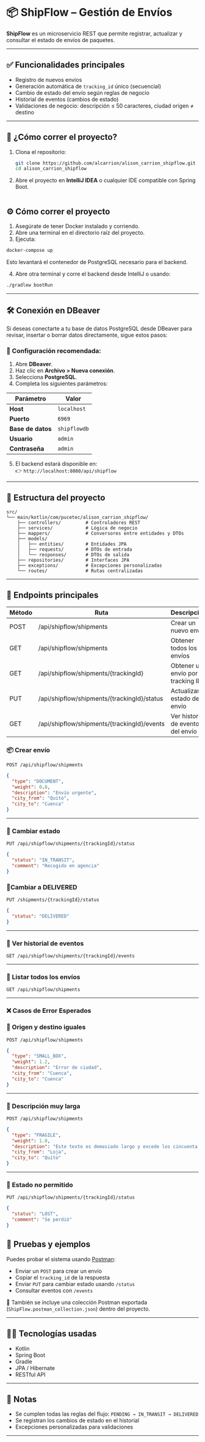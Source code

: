 # 📦 ShipFlow – Gestión de Envíos

**ShipFlow** es un microservicio REST que permite registrar, actualizar y consultar el estado de envíos de paquetes.

---

## ✅ Funcionalidades principales

- Registro de nuevos envíos
- Generación automática de `tracking_id` único (secuencial)
- Cambio de estado del envío según reglas de negocio
- Historial de eventos (cambios de estado)
- Validaciones de negocio: descripción ≤ 50 caracteres, ciudad origen ≠ destino

---

## 🚀 ¿Cómo correr el proyecto?

1. Clona el repositorio:
   ```bash
   git clone https://github.com/alcarrion/alison_carrion_shipflow.git
   cd alison_carrion_shipflow
   ```

2. Abre el proyecto en **IntelliJ IDEA** o cualquier IDE compatible con Spring Boot.
   ```

## ⚙️ Cómo correr el proyecto

1. Asegúrate de tener Docker instalado y corriendo.
2. Abre una terminal en el directorio raíz del proyecto.
3. Ejecuta:

```bash
docker-compose up
```

Esto levantará el contenedor de PostgreSQL necesario para el backend.

4. Abre otra terminal y corre el backend desde IntelliJ o usando:

```bash
./gradlew bootRun
```

---

## 🛠️ Conexión en DBeaver

Si deseas conectarte a tu base de datos PostgreSQL desde DBeaver para revisar, insertar o borrar datos directamente, sigue estos pasos:

### 🔧 Configuración recomendada:

1. Abre **DBeaver**.
2. Haz clic en **Archivo > Nueva conexión**.
3. Selecciona **PostgreSQL**.
4. Completa los siguientes parámetros:

| Parámetro         | Valor          |
|-------------------|----------------|
| **Host**          | `localhost`    |
| **Puerto**        | `6969`         |
| **Base de datos** | `shipflowdb`   |
| **Usuario**       | `admin`        |
| **Contraseña**    | `admin`        |


5. El backend estará disponible en:  
   👉 `http://localhost:8080/api/shipflow`

---

## 📂 Estructura del proyecto

```
src/
└── main/kotlin/com/pucetec/alison_carrion_shipflow/
    ├── controllers/         # Controladores REST
    ├── services/            # Lógica de negocio
    ├── mappers/             # Conversores entre entidades y DTOs
    ├── models/
    │   ├── entities/        # Entidades JPA
    │   ├── requests/        # DTOs de entrada
    │   └── responses/       # DTOs de salida
    ├── repositories/        # Interfaces JPA
    ├── exceptions/          # Excepciones personalizadas
    └── routes/              # Rutas centralizadas
```

---

## 🔗 Endpoints principales

| Método | Ruta                                               | Descripción                              |
|--------|----------------------------------------------------|------------------------------------------|
| POST   | /api/shipflow/shipments                            | Crear un nuevo envío                     |
| GET    | /api/shipflow/shipments                            | Obtener todos los envíos                 |
| GET    | /api/shipflow/shipments/{trackingId}               | Obtener un envío por tracking ID         |
| PUT    | /api/shipflow/shipments/{trackingId}/status        | Actualizar el estado del envío           |
| GET    | /api/shipflow/shipments/{trackingId}/events        | Ver historial de eventos del envío       |

### 📦 Crear envío

`POST /api/shipflow/shipments`

```json
{
  "type": "DOCUMENT",
  "weight": 0.8,
  "description": "Envío urgente",
  "city_from": "Quito",
  "city_to": "Cuenca"
}
```

---

### 🔁 Cambiar estado

`PUT /api/shipflow/shipments/{trackingId}/status`

```json
{
  "status": "IN_TRANSIT",
  "comment": "Recogido en agencia"
}
```
### 🔁Cambiar a DELIVERED

`PUT /shipments/{trackingId}/status`

```json
{
  "status": "DELIVERED"
}
```
---

### 📜 Ver historial de eventos

`GET /api/shipflow/shipments/{trackingId}/events`

---

### 📄 Listar todos los envíos

`GET /api/shipflow/shipments`

---


### ❌ Casos de Error Esperados

### 🛑 Origen y destino iguales
`POST /api/shipflow/shipments`

```json
{
  "type": "SMALL_BOX",
  "weight": 1.2,
  "description": "Error de ciudad",
  "city_from": "Cuenca",
  "city_to": "Cuenca"
}
```

---

### 🛑 Descripción muy larga
`POST /api/shipflow/shipments`

```json
{
  "type": "FRAGILE",
  "weight": 1.0,
  "description": "Este texto es demasiado largo y excede los cincuenta caracteres permitidos por el sistema.",
  "city_from": "Loja",
  "city_to": "Quito"
}
```

---

### 🛑 Estado no permitido
`PUT /api/shipflow/shipments/{trackingId}/status`

```json
{
  "status": "LOST",
  "comment": "Se perdió"
}
```


## 🧪 Pruebas y ejemplos

Puedes probar el sistema usando [Postman](https://www.postman.com/):

- Enviar un `POST` para crear un envío
- Copiar el `tracking_id` de la respuesta
- Enviar `PUT` para cambiar estado usando `/status`
- Consultar eventos con `/events`

📁 También se incluye una colección Postman exportada (`ShipFlow.postman_collection.json`) dentro del proyecto.

---

## 👨‍💻 Tecnologías usadas

- Kotlin
- Spring Boot
- Gradle
- JPA / Hibernate
- RESTful API

---

## 📌 Notas

- Se cumplen todas las reglas del flujo: `PENDING → IN_TRANSIT → DELIVERED`
- Se registran los cambios de estado en el historial
- Excepciones personalizadas para validaciones

---


 
